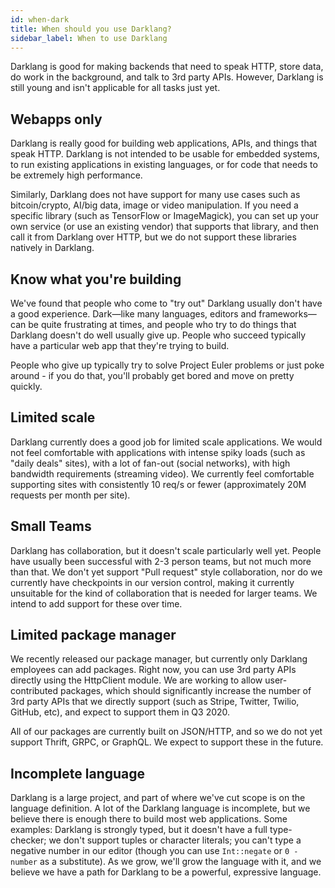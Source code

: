 ```yaml
---
id: when-dark
title: When should you use Darklang?
sidebar_label: When to use Darklang
---
```


Darklang is good for making backends that need to speak HTTP, store data, do work in
the background, and talk to 3rd party APIs. However, Darklang is still young and
isn't applicable for all tasks just yet.

## Webapps only

Darklang is really good for building web applications, APIs, and things that speak
HTTP. Darklang is not intended to be usable for embedded systems, to run existing
applications in existing languages, or for code that needs to be extremely high
performance.

Similarly, Darklang does not have support for many use cases such as bitcoin/crypto,
AI/big data, image or video manipulation. If you need a specific library (such
as TensorFlow or ImageMagick), you can set up your own service (or use an
existing vendor) that supports that library, and then call it from Darklang over
HTTP, but we do not support these libraries natively in Darklang.

## Know what you're building

We've found that people who come to "try out" Darklang usually don't have a good
experience. Dark—like many languages, editors and frameworks—can be quite
frustrating at times, and people who try to do things that Darklang doesn't do well
usually give up. People who succeed typically have a particular web app that
they're trying to build.

People who give up typically try to solve Project Euler problems or just poke
around - if you do that, you'll probably get bored and move on pretty quickly.

## Limited scale

Darklang currently does a good job for limited scale applications. We would not feel
comfortable with applications with intense spiky loads (such as "daily deals"
sites), with a lot of fan-out (social networks), with high bandwidth
requirements (streaming video). We currently feel comfortable supporting sites
with consistently 10 req/s or fewer (approximately 20M requests per month per
site).

## Small Teams

Darklang has collaboration, but it doesn't scale particularly well yet. People have
usually been successful with 2-3 person teams, but not much more than that. We
don't yet support "Pull request" style collaboration, nor do we currently have
checkpoints in our version control, making it currently unsuitable for the kind
of collaboration that is needed for larger teams. We intend to add support for
these over time.

## Limited package manager

We recently released our package manager, but currently only Darklang employees can
add packages. Right now, you can use 3rd party APIs directly using the
HttpClient module. We are working to allow user-contributed packages, which
should significantly increase the number of 3rd party APIs that we directly
support (such as Stripe, Twitter, Twilio, GitHub, etc), and expect to support
them in Q3 2020.

All of our packages are currently built on JSON/HTTP, and so we do not yet
support Thrift, GRPC, or GraphQL. We expect to support these in the future.

## Incomplete language

Darklang is a large project, and part of where we've cut scope is on the language
definition. A lot of the Darklang language is incomplete, but we believe there is
enough there to build most web applications. Some examples: Darklang is strongly
typed, but it doesn't have a full type-checker; we don't support tuples or
character literals; you can't type a negative number in our editor (though you
can use `Int::negate` or `0 - number` as a substitute). As we grow, we'll grow
the language with it, and we believe we have a path for Darklang to be a powerful,
expressive language.
